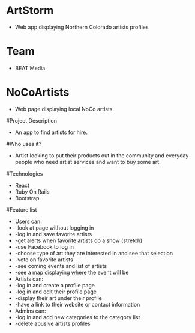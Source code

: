# ArtStorm
* Web app displaying Northern Colorado artists profiles

# Team
* BEAT Media

# NoCoArtists
* Web page displaying local NoCo artists.

#Project Description
* An app to find artists for hire.

#Who uses it?
* Artist looking to put their products out in the community and everyday people who need artist services and want to buy some art.

#Technologies
* React
* Ruby On Rails
* Bootstrap

#Feature list
* Users can:
* -look at page without logging in
* -log in and save favorite artists
* -get alerts when favorite artists do a show (stretch)
* -use Facebook to log in
* -choose type of art they are interested in and see that selection
* -vote on favorite artists
* -see coming events and list of artists
* -see a map displaying where the event will be
* Artists can:
* -log in and create a profile page
* -log in and edit their profile page
* -display their art under their profile
* -have a link to their website or contact information
* Admins can:
* -log in and add new categories to the category list
* -delete abusive artists profiles

